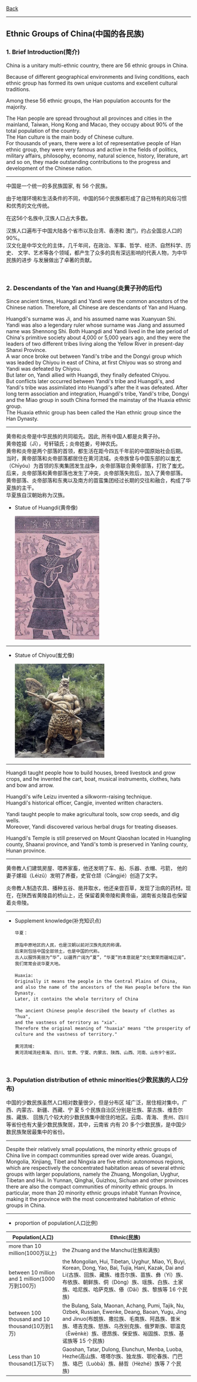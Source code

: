 [Back](../../README.md)

<hr>

## Ethnic Groups of China(中国的各民族)

### 1. Brief Introduction(简介)

China is a unitary multi-ethnic country, there are 56 ethnic groups in China.<br>

Because of different geographical environments and living conditions, each ethnic group has formed its own unique customs and excellent cultural traditions.

Among these 56 ethnic groups, the Han population accounts for the majority. <br>

The Han people are spread throughout all provinces and cities in the mainland, Taiwan, Hong Kong and Macao, they occupy about 90% of the total population of the country. <br>
The Han culture is the main body of Chinese culture. <br>
For thousands of years, there were a lot of representative people of Han ethnic group, they were very famous and active in the fields of politics, military affairs, philosophy, economy, natural science, history, literature, art and so on, they made outstanding contributions to the progress and development of the Chinese nation.

<hr>

中国是一个统一的多民族国家, 有 56 个民族。<br>

由于地理环境和生活条件的不同，中国的56个民族都形成了自己特有的风俗习惯和优秀的文化传统。<br>

在这56个名族中,汉族人口占大多数。

汉族人口遍布于中国大陆各个省市以及台湾、香港和
澳门，约占全国总人口的 90%。<br>
汉文化是中华文化的主体，几千年间，在政治、军事、哲学、经济、自然科学、历史、
文学、艺术等各个领域，都产生了众多的具有深远影响的代表人物，为中华民族的进步
与发展做出了卓著的贡献。<br>

&nbsp;

### 2. Descendants of the Yan and Huang(炎黄子孙的后代)

Since ancient times, Huangdi and Yandi were the common ancestors of the Chinese 
nation. Therefore, all Chinese are descendants of Yan and Huang. <br>

Huangdi's surname was Ji, and his assumed name was Xuanyuan 
Shi. Yandi was also a legendary ruler whose surname was Jiang and 
assumed name was Shennong Shi. Both Huangdi and Yandi lived in 
the late period of China's primitive society about 4,000 or 5,000 years 
ago, and they were the leaders of two different tribes living along the Yellow 
River in present-day Shanxi Province. <br>
A war once broke out between Yandi's tribe and the Dongyi group which was leaded by Chiyou in east of China, at first Chiyou was so strong and Yandi was defeated by Chiyou. <br>
But later on, Yandi allied with Huangdi, they finally defeated Chiyou. <br>
But conflicts later occurred between Yandi's tribe and Huangdi's, and Yandi's tribe was assimilated into Huangdi's after the it was defeated. After long term association and integration, Huangdi's tribe, Yandi's tribe, Dongyi and the Miao group in south China formed the mainstay of the Huaxia ethnic group. <br>
The Huaxia ethnic group has been called the Han ethnic group since the Han Dynasty.

<hr>

黄帝和炎帝是中华民族的共同祖先。因此, 所有中国人都是炎黄子孙。<br>
黄帝姓姬（Jī），号轩辕氏；炎帝姓姜，号神农氏。<br>
黄帝和炎帝是两个部落的首领，都生活在距今四五千年前的中国原始社会后期。<br>
当时，黄帝部落和炎帝部落都居住在黄河流域。炎帝族曾与中国东部的以蚩尤（Chīyóu）为首领的东夷集团发生战争，炎帝部落联合黄帝部落，打败了蚩尤。<br>
后来，炎帝部落和黄帝部落也发生了冲突，炎帝部落失败后，加入了黄帝部落。<br>
黄帝部落、炎帝部落和东夷以及南方的苗蛮集团经过长期的交往和融合，构成了华夏族的主干。<br>
华夏族自汉朝始称为汉族。

- Statue of Huangdi(黄帝像)

    ![Statue of Huangdi](https://github.com/Elliot518/mcp-oss-repo/blob/main/culture/china/huangdi.png?raw=true)

<hr>

- Statue of Chiyou(蚩尤像)

    <img src="https://github.com/Elliot518/mcp-oss-repo/blob/main/culture/china/chiyou.png?raw=true" style="zoom:25%">

<hr>

Huangdi taught people how to build houses, breed livestock and grow crops, and he invented the cart, boat, musical instruments, clothes, hats and bow and arrow. <br>

Huangdi's wife Leizu invented a silkworm-raising technique. <br>
Huangdi's historical officer, Cangjie, invented written characters. <br>

Yandi taught people to make agricultural tools, sow crop seeds, and dig 
wells. <br>
Moreover, Yandi discovered various herbal drugs for treating diseases. 

Huangdi's Temple is still preserved on Mount Qiaoshan located in Huangling county, Shaanxi province, and Yandi's tomb is preserved in Yanling county, Hunan province.

<hr>

黄帝教人们建筑房屋、喂养家畜，他还发明了车、船、乐器、衣帽、弓箭，
他的妻子嫘祖（Léizǔ）发明了养蚕，史官仓颉（Cāngjié）创造了文字。

炎帝教人制造农具、播种五谷、凿井取水，他还亲尝百草，发现了治病的药材。现在，在陕西省黄陵县的桥山上，还
保留着黄帝陵和黄帝庙，湖南省炎陵县也保留着炎帝陵。

<hr>

- Supplement knowledge(补充知识点)

    ```
    华夏：
        
    原指中原地区的人民，也是汉朝以前对汉族先民的称谓。
    后来则包括中国全部领土，也是中国的代称。
    古人以服饰美丽为“华”，以疆界广阔为“夏”，“华夏”的本意就是“文化繁荣而疆域辽阔”。
    我们常常会说华夏大地。

    Huaxia: 
    Originally it means the people in the Central Plains of China, 
    and also the name of the ancestors of the Han people before the Han Dynasty. 
    Later, it contains the whole territory of China 

    The ancient Chinese people described the beauty of clothes as "hua", 
    and the vastness of territory as "xia".
    Therefore the original meaning of "huaxia" means "the prosperity of culture and the vastness of territory."

    黄河流域:
    黄河流域流经青海、四川、甘肃、宁夏、内蒙古、陕西、山西、河南、山东9个省区。
    ```

&nbsp;

### 3. Population distribution of ethnic minorities(少数民族的人口分布)

中国的少数民族虽然人口相对数量很少，但是分布区
域广泛，居住相对集中。广西、内蒙古、新疆、西藏、宁
夏 5 个民族自治区分别是壮族、蒙古族、维吾尔族、藏族、
回族几个较大的少数民族集中居住的地区。云南、青海、
贵州、四川等省份也有大量少数民族聚居，其中，云南省
内有 20 多个少数民族，是中国少数民族聚居最集中的省份。

<hr>

Despite their relatively small populations, the minority ethnic groups of China live in compact communities spread over wide areas. Guangxi, Mongolia, Xinjiang, Tibet and Ningxia are five ethnic autonomous regions, which are respectively the concentrated habitation areas of several ethnic groups with larger populations, namely the Zhuang, Mongolian, Uyghur, 
Tibetan and Hui. 
In Yunnan, Qinghai, Guizhou, Sichuan and other provinces 
there are also the compact communities of minority ethnic groups. In particular, 
more than 20 minority ethnic groups inhabit Yunnan Province, making it the 
province with the most concentrated habitation of ethnic groups in China.

<hr>

- proportion of population(人口比例)

| Population(人口) | Ethnic(民族) |
| ---- | ---- | 
| more than 10 million(1000万以上) | the Zhuang and the Manchu(壮族和满族) |
| between 10 million and 1 million(1000万到100万) | the Mongolian, Hui, Tibetan, Uyghur, Miao, Yi, Buyi, Korean, Dong, Yao, Bai, Tujia, Hani, Kazak, Dai and Li(古族、回族、藏族、维吾尔族、苗族、彝（Yí）族、布依族、朝鲜族、侗（Dònɡ）族、瑶族、白族、土家族、哈尼族、哈萨克族、傣（Dǎi）族、黎族等 16 个民族) |
| between 100 thousand and 10 thousand(10万到1万) | the Bulang, Sala, Maonan, Achang, Pumi, Tajik, Nu, Ozbek, Russian, Ewenke, Deang, Baoan, Yugu, Jing and Jinuo(布朗族、撒拉族、毛南族、阿昌族、普米族、塔吉克族、怒族、乌孜别克族、俄罗斯族、鄂温克（Èwēnkè）族、德昂族、保安族、裕固族、京族、基诺族等 15 个民族) |
| Less than 10 thousand(1万以下) | Gaoshan, Tatar, Dulong, Elunchun, Menba, Luoba, Hezhe(高山族、塔塔尔族、独龙族、鄂伦春族、门巴族、珞巴（Luòbā）族、赫哲（Hèzhé）族等 7 个民族) |
